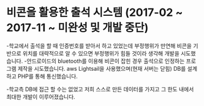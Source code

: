 # 비콘을 활용한 출석 시스템 (2017-02 ~ 2017-11 ~ 미완성 및 개발 중단)

-학교에서 출석을 할 때 인증번호를 받아서 하고 있었는데 부정행위가 만연해 비콘을 기반으로 위치를 대략적으로 알 수 있으면 부정행위가 힘들 것이라 생각해 개발을 시도했습니다.
-안드로이드의 bluetooth를 이용해 비콘이 잡힌 경우 출석으로 인정하는 프로그램 제작을 시도했습니다.
aws Lightsail을 사용했으며(현재 서버는 닫힘) DB를 설계하고 PHP를 통해 통신했습니다. 

-학교측 DB에 접근 할 수는 없었고 저희 스스로 만든 데이터를 가지고 그 한도 내에서 최대한 개발이 이루어졌습니다.
